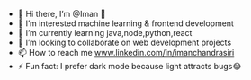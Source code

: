 - 👋 Hi there, I’m @Iman  🫡
- 👀 I’m interested machine learning & frontend development 
- 🌱 I’m currently learning java,node,python,react
- 💞️ I’m looking to collaborate on web development projects
- 📫 How to reach me www.linkedin.com/in/imanchandrasiri
- ⚡ Fun fact: I prefer dark mode because light attracts bugs😂
<!---
Iman0810/Iman0810 is a ✨ special ✨ repository because its `README.md` (this file) appears on your GitHub profile.
You can click the Preview link to take a look at your changes.
--->
